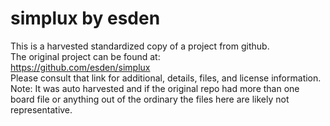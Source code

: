
# simplux by esden  
This is a harvested standardized copy of a project from github.  
The original project can be found at:  
https://github.com/esden/simplux  
Please consult that link for additional, details, files, and license information.  
Note: It was auto harvested and if the original repo had more than one board file or anything out of the ordinary the files here are likely not representative.  
    
